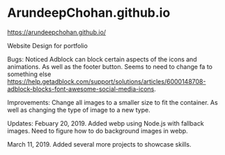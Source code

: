 # ArundeepChohan.github.io
https://arundeepchohan.github.io/

Website Design for portfolio

Bugs: Noticed Adblock can block certain aspects of the icons and animations. As well as the footer button.
Seems to need to change fa to something else https://help.getadblock.com/support/solutions/articles/6000148708-adblock-blocks-font-awesome-social-media-icons.

Improvements: Change all images to a smaller size to fit the container. As well as changing the type of image to a new type. 

Updates: Febuary 20, 2019. Added webp using Node.js with fallback images. Need to figure how to do background images in webp.

March 11, 2019. Added several more projects to showcase skills.
